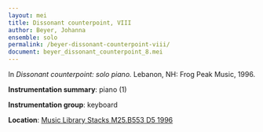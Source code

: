 ```yaml
---
layout: mei
title: Dissonant counterpoint, VIII
author: Beyer, Johanna
ensemble: solo
permalink: /beyer-dissonant-counterpoint-viii/
document: beyer_dissonant_counterpoint_8.mei
---
```


In *Dissonant counterpoint: solo piano.* Lebanon, NH: Frog Peak Music, 1996.

**Instrumentation summary**: piano (1)

**Instrumentation group**: keyboard

**Location**: <a href="https://tufts.primo.exlibrisgroup.com/permalink/01TUN_INST/1kc9gia/alma991009589829703851" target="_blank">Music Library Stacks M25.B553 D5 1996</a>

